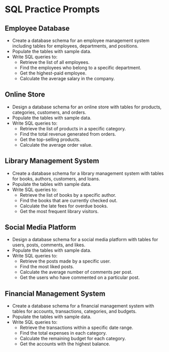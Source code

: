 # SQL Practice Prompts

## Employee Database

- Create a database schema for an employee management system including tables for employees, departments, and positions.
- Populate the tables with sample data.
- Write SQL queries to:
  - Retrieve the list of all employees.
  - Find the employees who belong to a specific department.
  - Get the highest-paid employee.
  - Calculate the average salary in the company.

## Online Store

- Design a database schema for an online store with tables for products, categories, customers, and orders.
- Populate the tables with sample data.
- Write SQL queries to:
  - Retrieve the list of products in a specific category.
  - Find the total revenue generated from orders.
  - Get the top-selling products.
  - Calculate the average order value.

## Library Management System

- Create a database schema for a library management system with tables for books, authors, customers, and loans.
- Populate the tables with sample data.
- Write SQL queries to:
  - Retrieve the list of books by a specific author.
  - Find the books that are currently checked out.
  - Calculate the late fees for overdue books.
  - Get the most frequent library visitors.

## Social Media Platform

- Design a database schema for a social media platform with tables for users, posts, comments, and likes.
- Populate the tables with sample data.
- Write SQL queries to:
  - Retrieve the posts made by a specific user.
  - Find the most liked posts.
  - Calculate the average number of comments per post.
  - Get the users who have commented on a particular post.

## Financial Management System

- Create a database schema for a financial management system with tables for accounts, transactions, categories, and budgets.
- Populate the tables with sample data.
- Write SQL queries to:
  - Retrieve the transactions within a specific date range.
  - Find the total expenses in each category.
  - Calculate the remaining budget for each category.
  - Get the accounts with the highest balance.
